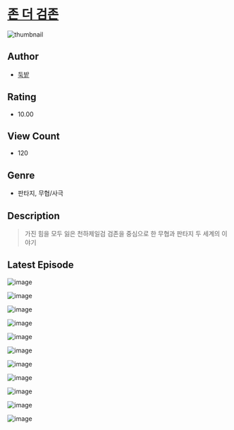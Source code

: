 # [존 더 검존](https://comic.naver.com/bestChallenge/list?titleId=811291)
![thumbnail](https://image-comic.pstatic.net/user_contents_data/challenge_comic/2023/05/25/336271/upload_3979264961329772898_480x623.jpeg)

## Author
- [둑밭](https://comic.naver.com/artistTitle?id=336271)

## Rating
- 10.00

## View Count
- 120

## Genre
- 판타지, 무협/사극

## Description
> 가진 힘을 모두 잃은 천하제일검 검존을 중심으로 한 무협과 판타지 두 세계의 이야기


## Latest Episode
![image](https://image-comic.pstatic.net/user_contents_data/challenge_comic/2023/05/25/336271/upload_7233402449824277347.jpeg)

![image](https://image-comic.pstatic.net/user_contents_data/challenge_comic/2023/05/25/336271/upload_3545287520754623284.jpeg)

![image](https://image-comic.pstatic.net/user_contents_data/challenge_comic/2023/05/25/336271/upload_7292234216885334114.jpeg)

![image](https://image-comic.pstatic.net/user_contents_data/challenge_comic/2023/05/25/336271/upload_7161910027043157558.jpeg)

![image](https://image-comic.pstatic.net/user_contents_data/challenge_comic/2023/05/25/336271/upload_3990525953212703075.jpeg)

![image](https://image-comic.pstatic.net/user_contents_data/challenge_comic/2023/05/25/336271/upload_3760567477884642103.jpeg)

![image](https://image-comic.pstatic.net/user_contents_data/challenge_comic/2023/05/25/336271/upload_7365747348794860088.jpeg)

![image](https://image-comic.pstatic.net/user_contents_data/challenge_comic/2023/05/25/336271/upload_3919085198068966962.jpeg)

![image](https://image-comic.pstatic.net/user_contents_data/challenge_comic/2023/05/25/336271/upload_3990813131855573811.jpeg)

![image](https://image-comic.pstatic.net/user_contents_data/challenge_comic/2023/05/25/336271/upload_7076623087644718136.jpeg)

![image](https://image-comic.pstatic.net/user_contents_data/challenge_comic/2023/05/25/336271/upload_7017565028168787297.jpeg)
